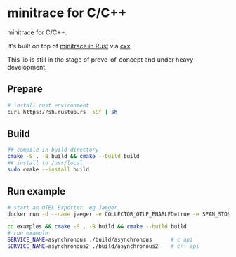 # minitrace for C/C++

minitrace for C/C++.

It's built on top of
[minitrace in Rust](https://github.com/tikv/minitrace-rust) via [cxx](https://github.com/dtolnay/cxx).

This lib is still in the stage of prove-of-concept and under heavy development.

## Prepare 

```bash
# install rust environment
curl https://sh.rustup.rs -sSf | sh
```

## Build

```bash
## compile in build directory
cmake -S . -B build && cmake --build build
## install to /usr/local
sudo cmake --install build
```

## Run example

```bash
# start an OTEL Exporter, eg Jaeger
docker run -d --name jaeger -e COLLECTOR_OTLP_ENABLED=true -e SPAN_STORAGE_TYPE=badger  -e BADGER_EPHEMERAL=false -e BADGER_DIRECTORY_VALUE=/badger/data -e BADGER_DIRECTORY_KEY=/badger/key   -v /mnt/badger:/badger  -p 16686:16686 -p 4317:4317 -p 4318:4318 jaegertracing/all-in-one:1.46

cd examples && cmake -S . -B build && cmake --build build
# run example
SERVICE_NAME=asynchronous ./build/asynchronous      # c api
SERVICE_NAME=asynchronous2 ./build/asynchronous2    # c++ api
```
